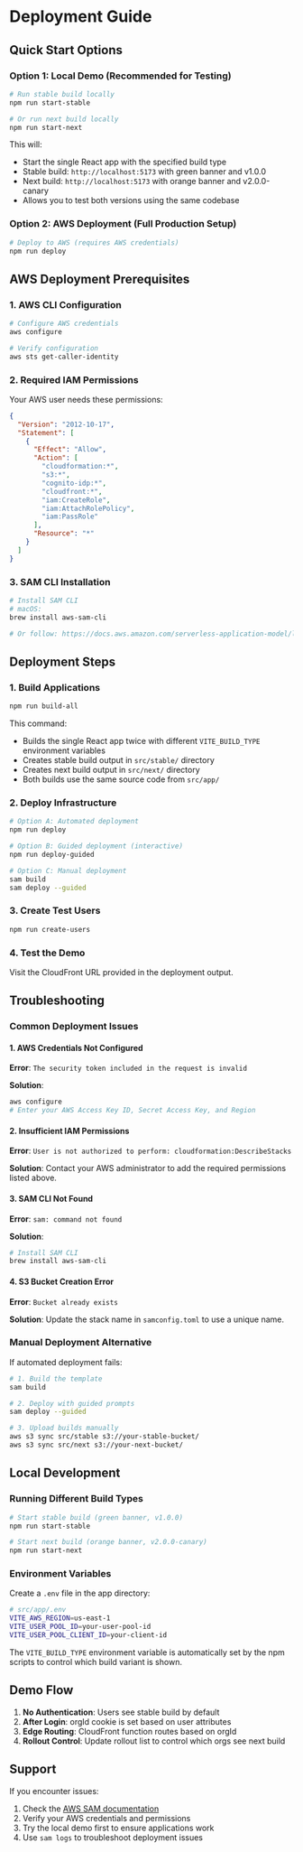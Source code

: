 # Deployment Guide

## Quick Start Options

### Option 1: Local Demo (Recommended for Testing)

```bash
# Run stable build locally
npm run start-stable

# Or run next build locally
npm run start-next
```

This will:
- Start the single React app with the specified build type
- Stable build: `http://localhost:5173` with green banner and v1.0.0
- Next build: `http://localhost:5173` with orange banner and v2.0.0-canary
- Allows you to test both versions using the same codebase

### Option 2: AWS Deployment (Full Production Setup)

```bash
# Deploy to AWS (requires AWS credentials)
npm run deploy
```

## AWS Deployment Prerequisites

### 1. AWS CLI Configuration

```bash
# Configure AWS credentials
aws configure

# Verify configuration
aws sts get-caller-identity
```

### 2. Required IAM Permissions

Your AWS user needs these permissions:

```json
{
  "Version": "2012-10-17",
  "Statement": [
    {
      "Effect": "Allow",
      "Action": [
        "cloudformation:*",
        "s3:*",
        "cognito-idp:*",
        "cloudfront:*",
        "iam:CreateRole",
        "iam:AttachRolePolicy",
        "iam:PassRole"
      ],
      "Resource": "*"
    }
  ]
}
```

### 3. SAM CLI Installation

```bash
# Install SAM CLI
# macOS:
brew install aws-sam-cli

# Or follow: https://docs.aws.amazon.com/serverless-application-model/latest/developerguide/serverless-sam-cli-install.html
```

## Deployment Steps

### 1. Build Applications

```bash
npm run build-all
```

This command:
- Builds the single React app twice with different `VITE_BUILD_TYPE` environment variables
- Creates stable build output in `src/stable/` directory
- Creates next build output in `src/next/` directory
- Both builds use the same source code from `src/app/`

### 2. Deploy Infrastructure

```bash
# Option A: Automated deployment
npm run deploy

# Option B: Guided deployment (interactive)
npm run deploy-guided

# Option C: Manual deployment
sam build
sam deploy --guided
```

### 3. Create Test Users

```bash
npm run create-users
```

### 4. Test the Demo

Visit the CloudFront URL provided in the deployment output.

## Troubleshooting

### Common Deployment Issues

#### 1. AWS Credentials Not Configured

**Error**: `The security token included in the request is invalid`

**Solution**:
```bash
aws configure
# Enter your AWS Access Key ID, Secret Access Key, and Region
```

#### 2. Insufficient IAM Permissions

**Error**: `User is not authorized to perform: cloudformation:DescribeStacks`

**Solution**: Contact your AWS administrator to add the required permissions listed above.

#### 3. SAM CLI Not Found

**Error**: `sam: command not found`

**Solution**:
```bash
# Install SAM CLI
brew install aws-sam-cli
```

#### 4. S3 Bucket Creation Error

**Error**: `Bucket already exists`

**Solution**: Update the stack name in `samconfig.toml` to use a unique name.

### Manual Deployment Alternative

If automated deployment fails:

```bash
# 1. Build the template
sam build

# 2. Deploy with guided prompts
sam deploy --guided

# 3. Upload builds manually
aws s3 sync src/stable s3://your-stable-bucket/
aws s3 sync src/next s3://your-next-bucket/
```

## Local Development

### Running Different Build Types

```bash
# Start stable build (green banner, v1.0.0)
npm run start-stable

# Start next build (orange banner, v2.0.0-canary)
npm run start-next
```

### Environment Variables

Create a `.env` file in the app directory:

```bash
# src/app/.env
VITE_AWS_REGION=us-east-1
VITE_USER_POOL_ID=your-user-pool-id
VITE_USER_POOL_CLIENT_ID=your-client-id
```

The `VITE_BUILD_TYPE` environment variable is automatically set by the npm scripts to control which build variant is shown.

## Demo Flow

1. **No Authentication**: Users see stable build by default
2. **After Login**: orgId cookie is set based on user attributes
3. **Edge Routing**: CloudFront function routes based on orgId
4. **Rollout Control**: Update rollout list to control which orgs see next build

## Support

If you encounter issues:

1. Check the [AWS SAM documentation](https://docs.aws.amazon.com/serverless-application-model/)
2. Verify your AWS credentials and permissions
3. Try the local demo first to ensure applications work
4. Use `sam logs` to troubleshoot deployment issues